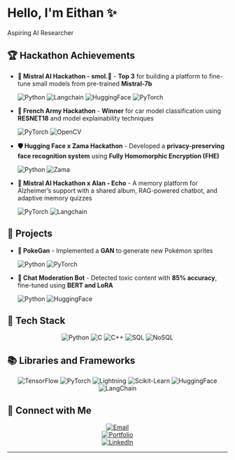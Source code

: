 # Hello, I'm **Eithan** ✨

Aspiring AI Researcher

## 🏆 Hackathon Achievements

- **🥇 Mistral AI Hackathon - smol.🦎** - **Top 3** for building a platform to fine-tune small models from pre-trained **Mistral-7b**

  ![Python](https://img.shields.io/badge/-Python-3776AB?&logo=Python&logoColor=white) ![Langchain](https://img.shields.io/badge/-LangChain-000000?&logo=LangChain&logoColor=white) ![HuggingFace](https://img.shields.io/badge/-HuggingFace-FFD400?&logo=Hugging-Face&logoColor=white) ![PyTorch](https://img.shields.io/badge/-PyTorch-EE4C2C?&logo=PyTorch&logoColor=white)
- **🥇 French Army Hackathon** - **Winner** for car model classification using **RESNET18** and model explainability techniques

  ![PyTorch](https://img.shields.io/badge/-PyTorch-EE4C2C?&logo=PyTorch&logoColor=white) ![OpenCV](https://img.shields.io/badge/-OpenCV-5C3EE8?&logo=OpenCV&logoColor=white)

- **🛡️ Hugging Face x Zama Hackathon** - Developed a **privacy-preserving face recognition system** using **Fully Homomorphic Encryption (FHE)**

  ![Python](https://img.shields.io/badge/-Python-3776AB?&logo=Python&logoColor=white) ![Zama](https://img.shields.io/badge/-Zama-000000) 
- **🫧 Mistral AI Hackathon x Alan - Echo** - A memory platform for Alzheimer’s support with a shared album, RAG-powered chatbot, and adaptive memory quizzes

  ![PyTorch](https://img.shields.io/badge/-PyTorch-EE4C2C?&logo=PyTorch&logoColor=white) ![Langchain](https://img.shields.io/badge/-LangChain-000000?&logo=LangChain&logoColor=white)


## 🚀 Projects

- **🌠 PokeGan** - Implemented a **GAN** to generate new Pokémon sprites

  ![Python](https://img.shields.io/badge/-Python-3776AB?&logo=Python&logoColor=white) ![PyTorch](https://img.shields.io/badge/-PyTorch-EE4C2C?&logo=PyTorch&logoColor=white)
- **🤖 Chat Moderation Bot** - Detected toxic content with **85% accuracy**, fine-tuned using **BERT and LoRA**

  ![Python](https://img.shields.io/badge/-Python-3776AB?&logo=Python&logoColor=white) ![HuggingFace](https://img.shields.io/badge/-HuggingFace-FFD400?&logo=Hugging-Face&logoColor=white)

## 🔧 Tech Stack

<div align="center">

  ![Python](https://img.shields.io/badge/-Python-3776AB?&logo=Python&logoColor=white)
  ![C](https://img.shields.io/badge/-C-A8B9CC?&logo=C&logoColor=white)
  ![C++](https://img.shields.io/badge/-C++-00599C?&logo=C%2B%2B&logoColor=white)
  ![SQL](https://img.shields.io/badge/-SQL-4479A1?&logo=MySQL&logoColor=white)
  ![NoSQL](https://img.shields.io/badge/-NoSQL-000000?&logo=NoSQL&logoColor=white)

</div>

## 📚 Libraries and Frameworks

<div align="center">

  ![TensorFlow](https://img.shields.io/badge/-TensorFlow-FF6F00?&logo=TensorFlow&logoColor=white)
  ![PyTorch](https://img.shields.io/badge/-PyTorch-EE4C2C?&logo=PyTorch&logoColor=white)
  ![Lightning](https://img.shields.io/badge/-Lightning-purple?&logo=lightning&logoColor=white)
  ![Scikit-Learn](https://img.shields.io/badge/-Scikit--Learn-F7931E?&logo=Scikit-Learn&logoColor=white)
  ![HuggingFace](https://img.shields.io/badge/-HuggingFace-FFD400?&logo=Hugging-Face&logoColor=white)
  ![LangChain](https://img.shields.io/badge/-LangChain-000000?&logo=LangChain&logoColor=white)

</div>

## 🤝 Connect with Me

<div align="center">

  [![Email](https://img.shields.io/badge/Email-eithannakache@gmail.com-red?style=for-the-badge&logo=gmail)](mailto:eithannakache@gmail.com)  
  [![Portfolio](https://img.shields.io/badge/Website-eithannakache.com-brightgreen?style=for-the-badge)](https://www.eithannakache.com)  
  [![LinkedIn](https://img.shields.io/badge/LinkedIn-eithannakache-blue?style=for-the-badge&logo=linkedin)](https://www.linkedin.com/in/eithannakache)  

</div>

---

